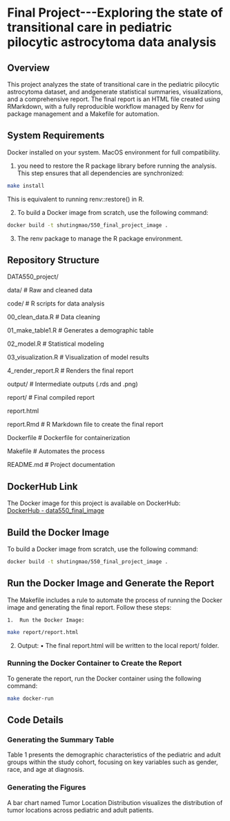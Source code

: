 # Final Project---Exploring the state of transitional care in pediatric pilocytic astrocytoma data analysis

## Overview
This project analyzes the state of transitional care in the pediatric pilocytic astrocytoma dataset, and andgenerate statistical summaries, visualizations, and a comprehensive report. The final report is an HTML file created using RMarkdown, with a fully reproducible workflow managed by Renv for package management and a Makefile for automation.

## System Requirements
Docker installed on your system.
MacOS environment for full compatibility.
	
1. you need to restore the R package library before running the analysis. This step ensures that all dependencies are synchronized:
```bash
make install
```
This is equivalent to running renv::restore() in R.

2. To build a Docker image from scratch, use the following command:
```bash
docker build -t shutingmao/550_final_project_image .
```
3. The renv package to manage the R package environment.



## Repository Structure

DATA550_project/

data/                    # Raw and cleaned data

code/                    # R scripts for data analysis

00_clean_data.R      # Data cleaning

01_make_table1.R     # Generates a demographic table

02_model.R           # Statistical modeling

03_visualization.R   # Visualization of model results

4_render_report.R   # Renders the final report

output/                  # Intermediate outputs (.rds and .png)

report/                  # Final compiled report

report.html

report.Rmd               # R Markdown file to create the final report

Dockerfile               # Dockerfile for containerization

Makefile                 # Automates the process

README.md                # Project documentation


## DockerHub Link
The Docker image for this project is available on DockerHub:  
[DockerHub - data550_final_image](https://hub.docker.com/repository/docker/shutingmao/data550_final_image/general)  


## Build the Docker Image
To build a Docker image from scratch, use the following command:
```bash
docker build -t shutingmao/550_final_project_image .
```

## Run the Docker Image and Generate the Report

The Makefile includes a rule to automate the process of running the Docker image and generating the final report. Follow these steps:
	
	1.	Run the Docker Image:
	
```bash
make report/report.html
```
2.	Output:
	•	The final report.html will be written to the local report/ folder.


### Running the Docker Container to Create the Report

To generate the report, run the Docker container using the following command:

```bash
make docker-run
```


## Code Details

### Generating the Summary Table

Table 1 presents the demographic characteristics of the pediatric and adult groups within the study cohort, focusing on key variables such as gender, race, and age at diagnosis.

### Generating the Figures
 A bar chart named Tumor Location Distribution visualizes the distribution of tumor locations across pediatric and adult patients.




